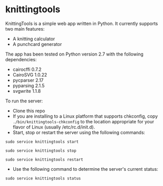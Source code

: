 # knittingtools

KnittingTools is a simple web app written in Python. It currently supports two main features:
* A knitting calculator
* A punchcard generator

The app has been tested on Python version 2.7 with the following dependencies:
* cairocffi 0.7.2
* CairoSVG 1.0.22
* pycparser 2.17
* pyparsing 2.1.5
* svgwrite 1.1.8

To run the server:

* Clone this repo
* If you are installing to a Linux platform that supports chkconfig, copy `./bin/knittingtools-chkconfig` to the location appropriate for your flavor of Linux (usually /etc/rc.d/init.d).
* Start, stop or restart the server using the following commands:

`sudo service knittingtools start`

`sudo service knittingtools stop`

`sudo service knittingtools restart`

* Use the following command to determine the server's current status:

`sudo service knittingtools status`
